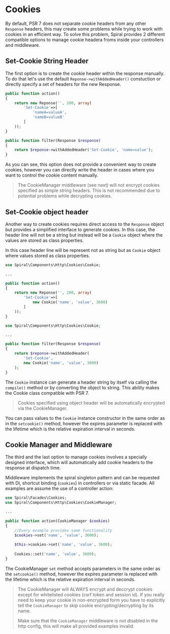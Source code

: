 # Cookies
By default, PSR 7 does not separate cookie headers from any other `Response` headers, this may create some problems while trying to work with cookies in an efficient way. To solve this problem, Spiral provides 2 different compatible options to manage cookie headera froms inside your controllers and middleware.

## Set-Cookie String Header
The first option is to create the cookie header within the response manually. To do that let's use the default `Reponse->withAddedHeader()` 
constuction or directly specify a set of headers for the new Response.

```php
public function action()
{
	return new Reponse('', 200, array(
		'Set-Cookie'=>[
			'nameA=valueA',
			'nameB=valueB'
		]
	));
}
```

```php
public function filter(Response $response)
{
	return $reponse->withAddedHeader('Set-Cookie', 'name=value');
}
```

As you can see, this option does not provide a convenient way to create cookies, however you can directly write the header in cases where you want to control the cookie content manually.

> The CookieManager middleware (see next) will not encrypt cookies specified as simple string headers. This is not recommended due to potential problems while decrypting cookies.

## Set-Cookie object header
Another way to create cookies requires direct access to the `Response` object but provides a simplified interface to generate cookies.
In this case, the header line will not be a string but instead will be  a `Cookie` object where the values are stored as class properties.

In this case header line will be represent not as string but as `Cookie` object where values stored as class properties.

```php
use Spiral\Components\Http\Cookies\Cookie;

...

public function action()
{
	return new Reponse('', 200, array(
		'Set-Cookie'=>[
			new Cookie('name', 'value', 3600)
		]
	));
}
```

```php
use Spiral\Components\Http\Cookies\Cookie;

...

public function filter(Response $response)
{
	return $reponse->withAddedHeader(
		'Set-Cookie', 
		new Cookie('name', 'value', 3600)
	);
}
```

The `Cookie` instance can generate a header string by itself via calling the `compile()` method or by converting the object to string. This ability
makes the Cookie class compatible with PSR 7.

> Cookies specified using object header will be automatically encrypted via the CookieManager.

You can pass values to the `Cookie` instance constructor in the same order as in the `setcookie()` method, however the expires parameter is replaced with the lifetime which is the relative expiration interval in seconds. 

## Cookie Manager and Middleware
The third and the last option to manage cookies involves a specially designed interface, which will automatically add cookie headers to the response at dispatch time.

Middleware implements the spiral singleton pattern and can be requested with DI, shortcut binding (`cookies`) in controllers or via static facade. All examples are assume the use of a controller action:

```php
use Spiral\Facades\Cookies;
use Spiral\Components\Http\Cookies\CookieManager;

...

public function action(CookieManager $cookies)
{
	//Every example provides same functionality
	$cookies->set('name', 'value', 3600);
	
	$this->cookies->set('name', 'value', 3600);
	
	Cookies::set('name', 'value', 3600);
}

```
The CookieManager `set` method accepts parameters in the same order as the `setcookie()` method, however the expires parameter is replaced with the lifetime which is the relative expiration interval in seconds.

> The CookieManager will ALWAYS encrypt and deccrypt cookies except for whitelisted cookies (csrf token and session id). If you really need to keep your cookie in non-encrypted form you have to explicitly tell the `CookieManager` to skip cookie encrypting/decrypting by its name.
> 
> Make sure that the `CookieManager` middleware is not disabled in the http config, this will make all provided examples invalid.
